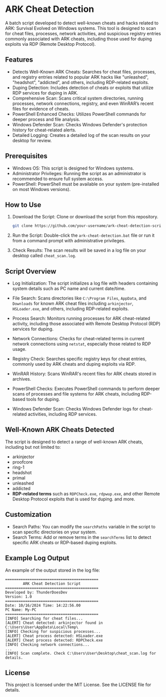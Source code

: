 
ARK Cheat Detection
===========================

A batch script developed to detect well-known cheats and hacks related to ARK: Survival Evolved on Windows systems. This tool is designed to scan for cheat files, processes, network activities, and suspicious registry entries commonly associated with ARK cheats, including those used for duping exploits via RDP (Remote Desktop Protocol).

Features
--------
- Detects Well-Known ARK Cheats: Searches for cheat files, processes, and registry entries related to popular ARK hacks like "unleashed", "headshot", "addicted", and others, including RDP-related exploits.
- Duping Detection: Includes detection of cheats or exploits that utilize RDP services for duping in ARK.
- Comprehensive Scan: Scans critical system directories, running processes, network connections, registry, and even WinRAR’s recent files for evidence of cheats.
- PowerShell Enhanced Checks: Utilizes PowerShell commands for deeper process and file analysis.
- Windows Defender Scan: Checks Windows Defender's protection history for cheat-related alerts.
- Detailed Logging: Creates a detailed log of the scan results on your desktop for review.

Prerequisites
-------------
- Windows OS: This script is designed for Windows systems.
- Administrator Privileges: Running the script as an administrator is recommended to ensure full system access.
- PowerShell: PowerShell must be available on your system (pre-installed on most Windows versions).

How to Use
----------
1. Download the Script: Clone or download the script from this repository.

   ```bash
   git clone https://github.com/your-username/ark-cheat-detection-script.git
   ```

2. Run the Script: Double-click the `ark-cheat-detection.bat` file or run it from a command prompt with administrative privileges.

3. Check Results: The scan results will be saved in a log file on your desktop called `cheat_scan.log`.

Script Overview
---------------
- Log Initialization: The script initializes a log file with headers containing system details such as PC name and current date/time.
  
- File Search: Scans directories like `C:\Program Files`, `AppData`, and `Downloads` for known ARK cheat files including `arkinjector`, `HSLoader.exe`, and others, including RDP-related exploits.

- Process Search: Monitors running processes for ARK cheat-related activity, including those associated with Remote Desktop Protocol (RDP) services for duping.

- Network Connections: Checks for cheat-related terms in current network connections using `netstat`, especially those related to RDP usage.

- Registry Check: Searches specific registry keys for cheat entries, commonly used by ARK cheats and duping exploits via RDP.

- WinRAR History: Scans WinRAR's recent files for ARK cheats stored in archives.

- PowerShell Checks: Executes PowerShell commands to perform deeper scans of processes and file systems for ARK cheats, including RDP-based tools for duping.

- Windows Defender Scan: Checks Windows Defender logs for cheat-related activities, including RDP services.

Well-Known ARK Cheats Detected
------------------------------
The script is designed to detect a range of well-known ARK cheats, including but not limited to:
- arkinjector
- proofcore
- ring-1
- headshot
- primal
- unleashed
- addicted
- **RDP-related terms** such as `RDPCheck.exe`, `rdpwup.exe`, and other Remote Desktop Protocol exploits that is used for duping.
and more.

Customization
-------------
- Search Paths: You can modify the `searchPaths` variable in the script to scan specific directories on your system.
- Search Terms: Add or remove terms in the `searchTerms` list to detect specific ARK cheats or RDP-based duping exploits.

Example Log Output
------------------
An example of the output stored in the log file:

```
==========================================
        ARK Cheat Detection Script
==========================================
Developed by: ThunderDoesDev
Version: 1.0
==========================================
Date: 10/16/2024 Time: 14:22:56.00
PC Name: My-PC
==========================================
[INFO] Searching for cheat files...
[ALERT] Cheat detected: arkinjector found in C:\Users\User\AppData\Local\Temp\
[INFO] Checking for suspicious processes...
[ALERT] Cheat process detected: HSLoader.exe
[ALERT] Cheat process detected: RDPCheck.exe
[INFO] Checking network connections...
...
[INFO] Scan complete. Check C:\Users\User\Desktop\cheat_scan.log for details.
```

License
-------
This project is licensed under the MIT License. See the LICENSE file for details.
